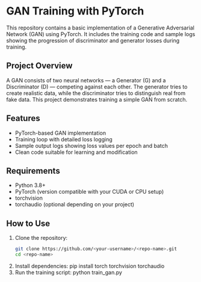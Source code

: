 # GAN Training with PyTorch

This repository contains a basic implementation of a Generative Adversarial Network (GAN) using PyTorch. It includes the training code and sample logs showing the progression of discriminator and generator losses during training.

## Project Overview

A GAN consists of two neural networks — a Generator (G) and a Discriminator (D) — competing against each other. The generator tries to create realistic data, while the discriminator tries to distinguish real from fake data. This project demonstrates training a simple GAN from scratch.

## Features

- PyTorch-based GAN implementation
- Training loop with detailed loss logging
- Sample output logs showing loss values per epoch and batch
- Clean code suitable for learning and modification

## Requirements

- Python 3.8+
- PyTorch (version compatible with your CUDA or CPU setup)
- torchvision
- torchaudio (optional depending on your project)

## How to Use

1. Clone the repository:
   ```bash
   git clone https://github.com/<your-username>/<repo-name>.git
   cd <repo-name>
2. Install dependencies:
pip install torch torchvision torchaudio
3. Run the training script:
python train_gan.py

